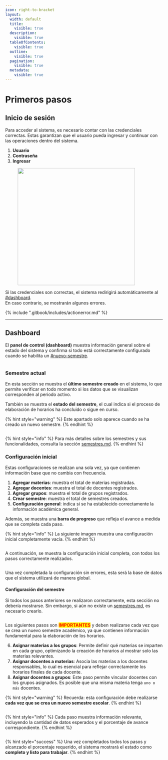 ```yaml
---
icon: right-to-bracket
layout:
  width: default
  title:
    visible: true
  description:
    visible: true
  tableOfContents:
    visible: true
  outline:
    visible: true
  pagination:
    visible: true
  metadata:
    visible: true
---
```


# Primeros pasos

## Inicio de sesión

Para acceder al sistema, es necesario contar con las credenciales correctas. Estas garantizan que el usuario pueda ingresar y continuar con las operaciones dentro del sistema.

1. **Usuario**
2. **Contraseña**
3. **Ingresar**

<figure><img src="https://427283098-files.gitbook.io/~/files/v0/b/gitbook-x-prod.appspot.com/o/spaces%2Fc3Xztvbl6hZF1pSc3D5c%2Fuploads%2FVgiEHe42xtqY2W9NeWkm%2F1.png?alt=media&#x26;token=04326a8b-6a7a-4c26-881e-11e4acc0888a" alt="" width="375"><figcaption></figcaption></figure>

Si las credenciales son correctas, el sistema redirigirá automáticamente al [#dashboard](comenzar-interaccion.md#dashboard "mention").\
En caso contrario, se mostrarán algunos errores.

{% include ".gitbook/includes/actionerror.md" %}

***

## Dashboard

El **panel de control (dashboard)** muestra información general sobre el estado del sistema y confirma si todo está correctamente configurado cuando se habilita un [#nuevo-semestre](recursos-academica/semestres.md#nuevo-semestre "mention").

<figure><img src="https://427283098-files.gitbook.io/~/files/v0/b/gitbook-x-prod.appspot.com/o/spaces%2Fc3Xztvbl6hZF1pSc3D5c%2Fuploads%2F0qTJynHhhwifqFy7yCi3%2FCaptura%20de%20pantalla%202025-10-08%20213928.png?alt=media&#x26;token=a8d10867-5487-44b3-bdbb-147ef93888d4" alt=""><figcaption></figcaption></figure>

### Semestre actual

En esta sección se muestra el **último semestre creado** en el sistema, lo que permite verificar en todo momento si los datos que se visualizan corresponden al periodo activo.

También se muestra el **estado del semestre**, el cual indica si el proceso de elaboración de horarios ha concluido o sigue en curso.

{% hint style="warning" %}
Este apartado solo aparece cuando se ha creado un nuevo semestre.
{% endhint %}

<figure><img src="https://427283098-files.gitbook.io/~/files/v0/b/gitbook-x-prod.appspot.com/o/spaces%2Fc3Xztvbl6hZF1pSc3D5c%2Fuploads%2FpPhiOa7HOmshxJ0xk2Gm%2FCaptura%20de%20pantalla%202025-10-08%20215421.png?alt=media&#x26;token=cba30a73-3e8a-46c4-b9c5-24fd39a89a96" alt=""><figcaption></figcaption></figure>

{% hint style="info" %}
Para más detalles sobre los semestres y sus funcionalidades, consulta la sección [semestres.md](recursos-academica/semestres.md "mention").
{% endhint %}

### Configuración inicial

Estas configuraciones se realizan una sola vez, ya que contienen información base que no cambia con frecuencia.

1. **Agregar materias**: muestra el total de materias registradas.
2. **Agregar docentes**: muestra el total de docentes registrados.
3. **Agregar grupos**: muestra el total de grupos registrados.
4. **Crear semestre**: muestra el total de semestres creados.
5. **Configuración general**: indica si se ha establecido correctamente la información académica general.

Además, se muestra una **barra de progreso** que refleja el avance a medida que se completa cada paso.

{% hint style="info" %}
La siguiente imagen muestra una configuración inicial completamente vacía.
{% endhint %}

<figure><img src="https://427283098-files.gitbook.io/~/files/v0/b/gitbook-x-prod.appspot.com/o/spaces%2Fc3Xztvbl6hZF1pSc3D5c%2Fuploads%2F0AkGvafOjc04eKqSOuQC%2FCaptura%20de%20pantalla%202025-10-08%20220636.png?alt=media&#x26;token=8836a952-8b68-4c3f-9fee-337ca9965dd8" alt=""><figcaption></figcaption></figure>

A continuación, se muestra la configuración inicial completa, con todos los pasos correctamente realizados.

<figure><img src="https://427283098-files.gitbook.io/~/files/v0/b/gitbook-x-prod.appspot.com/o/spaces%2Fc3Xztvbl6hZF1pSc3D5c%2Fuploads%2FQDz8hC2F7NSEKUPfhgBj%2FCaptura%20de%20pantalla%202025-10-08%20220022.png?alt=media&#x26;token=545950a1-c883-4cfc-98a7-b3bfe27da335" alt=""><figcaption></figcaption></figure>

Una vez completada la configuración sin errores, esta será la base de datos que el sistema utilizará de manera global.

#### Configuración del semestre

Si todos los pasos anteriores se realizaron correctamente, esta sección no debería mostrarse. Sin embargo, si aún no existe un [semestres.md](recursos-academica/semestres.md "mention"), es necesario crearlo.

<figure><img src="https://427283098-files.gitbook.io/~/files/v0/b/gitbook-x-prod.appspot.com/o/spaces%2Fc3Xztvbl6hZF1pSc3D5c%2Fuploads%2Fb64LA3bYlbLWUeFsfPzH%2FCaptura%20de%20pantalla%202025-10-09%20091838.png?alt=media&#x26;token=6b7a8ea7-4ab6-459a-aac6-ed0540ae60b0" alt=""><figcaption></figcaption></figure>

Los siguientes pasos son <mark style="color:red;">**IMPORTANTES**</mark> y deben realizarse cada vez que se crea un nuevo semestre académico, ya que contienen información fundamental para la elaboración de los horarios.

6. **Asignar materias a los grupos**: Permite definir qué materias se imparten en cada grupo, optimizando la creación de horarios al mostrar solo las materias relevantes.
7. **Asignar docentes a materias**: Asocia las materias a los docentes responsables, lo cual es esencial para reflejar correctamente los horarios finales de cada docente.
8. **Asignar docentes a grupos**: Este paso permite vincular docentes con los grupos asignados. Es posible que una misma materia tenga `uno o más` docentes.

{% hint style="warning" %}
Recuerda: esta configuración debe realizarse **cada vez que se crea un nuevo semestre escolar**.
{% endhint %}

<figure><img src="https://427283098-files.gitbook.io/~/files/v0/b/gitbook-x-prod.appspot.com/o/spaces%2Fc3Xztvbl6hZF1pSc3D5c%2Fuploads%2FYtjjZGFzsm5jNUYCdI9h%2FCaptura%20de%20pantalla%202025-10-09%20092230.png?alt=media&#x26;token=bd45ee5c-daa8-4ad9-b487-60b8069bdbce" alt=""><figcaption></figcaption></figure>

{% hint style="info" %}
Cada paso muestra información relevante, incluyendo la cantidad de datos esperados y el porcentaje de avance correspondiente.
{% endhint %}

<figure><img src="https://427283098-files.gitbook.io/~/files/v0/b/gitbook-x-prod.appspot.com/o/spaces%2Fc3Xztvbl6hZF1pSc3D5c%2Fuploads%2F1vEBEhTHU5o1HJQb5nez%2FCaptura%20de%20pantalla%202025-10-09%20093958.png?alt=media&#x26;token=e2260645-a32c-4808-8351-757b4a3b2191" alt=""><figcaption></figcaption></figure>

{% hint style="success" %}
Una vez completados todos los pasos y alcanzado el porcentaje requerido, el sistema mostrará el estado como **completo y listo para trabajar**.
{% endhint %}
